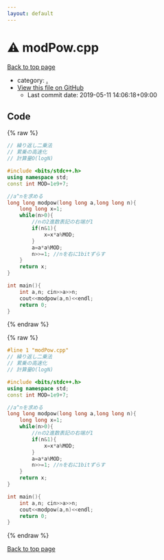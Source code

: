 ```yaml
---
layout: default
---
```


<!-- mathjax config similar to math.stackexchange -->
<script type="text/javascript" async
  src="https://cdnjs.cloudflare.com/ajax/libs/mathjax/2.7.5/MathJax.js?config=TeX-MML-AM_CHTML">
</script>
<script type="text/x-mathjax-config">
  MathJax.Hub.Config({
    TeX: { equationNumbers: { autoNumber: "AMS" }},
    tex2jax: {
      inlineMath: [ ['$','$'] ],
      processEscapes: true
    },
    "HTML-CSS": { matchFontHeight: false },
    displayAlign: "left",
    displayIndent: "2em"
  });
</script>

<script type="text/javascript" src="https://cdnjs.cloudflare.com/ajax/libs/jquery/3.4.1/jquery.min.js"></script>
<script src="https://cdn.jsdelivr.net/npm/jquery-balloon-js@1.1.2/jquery.balloon.min.js" integrity="sha256-ZEYs9VrgAeNuPvs15E39OsyOJaIkXEEt10fzxJ20+2I=" crossorigin="anonymous"></script>
<script type="text/javascript" src="../assets/js/copy-button.js"></script>
<link rel="stylesheet" href="../assets/css/copy-button.css" />


# :warning: modPow.cpp

<a href="../index.html">Back to top page</a>

* category: <a href="../index.html#5058f1af8388633f609cadb75a75dc9d">.</a>
* <a href="{{ site.github.repository_url }}/blob/master/modPow.cpp">View this file on GitHub</a>
    - Last commit date: 2019-05-11 14:06:18+09:00




## Code

<a id="unbundled"></a>
{% raw %}
```cpp
// 繰り返し二乗法
// 累乗の高速化
// 計算量O(logN)

#include <bits/stdc++.h>
using namespace std;
const int MOD=1e9+7;

//a^nを求める
long long modpow(long long a,long long n){
    long long x=1;
    while(n>0){
        //nの2進数表記の右端が1
        if(n&1){
            x=x*a%MOD;
        }
        a=a*a%MOD;
        n>>=1; //nを右に1bitずらす
    }
    return x;
}

int main(){
    int a,n; cin>>a>>n;
    cout<<modpow(a,n)<<endl;
    return 0;
}

```
{% endraw %}

<a id="bundled"></a>
{% raw %}
```cpp
#line 1 "modPow.cpp"
// 繰り返し二乗法
// 累乗の高速化
// 計算量O(logN)

#include <bits/stdc++.h>
using namespace std;
const int MOD=1e9+7;

//a^nを求める
long long modpow(long long a,long long n){
    long long x=1;
    while(n>0){
        //nの2進数表記の右端が1
        if(n&1){
            x=x*a%MOD;
        }
        a=a*a%MOD;
        n>>=1; //nを右に1bitずらす
    }
    return x;
}

int main(){
    int a,n; cin>>a>>n;
    cout<<modpow(a,n)<<endl;
    return 0;
}

```
{% endraw %}

<a href="../index.html">Back to top page</a>

